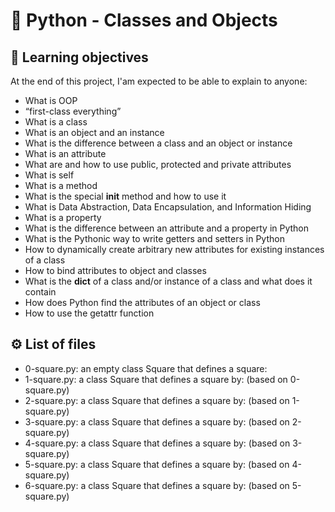 # :snake: Python - Classes and Objects

## 📖 Learning objectives
At the end of this project, I'am expected to be able to explain to anyone:

- What is OOP
- “first-class everything”
- What is a class
- What is an object and an instance
- What is the difference between a class and an object or instance
- What is an attribute
- What are and how to use public, protected and private attributes
- What is self
- What is a method
- What is the special __init__ method and how to use it
- What is Data Abstraction, Data Encapsulation, and Information Hiding
- What is a property
- What is the difference between an attribute and a property in Python
- What is the Pythonic way to write getters and setters in Python
- How to dynamically create arbitrary new attributes for existing instances of a class
- How to bind attributes to object and classes
- What is the __dict__ of a class and/or instance of a class and what does it contain
- How does Python find the attributes of an object or class
- How to use the getattr function

## ⚙️ List of files
- 0-square.py: an empty class Square that defines a square:
- 1-square.py: a class Square that defines a square by: (based on 0-square.py)
- 2-square.py: a class Square that defines a square by: (based on 1-square.py)
- 3-square.py: a class Square that defines a square by: (based on 2-square.py)
- 4-square.py: a class Square that defines a square by: (based on 3-square.py)
- 5-square.py: a class Square that defines a square by: (based on 4-square.py)
- 6-square.py: a class Square that defines a square by: (based on 5-square.py)
